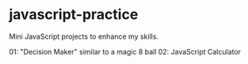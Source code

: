 # javascript-practice

Mini JavaScript projects to enhance my skills.

01: "Decision Maker" similar to a magic 8 ball
02: JavaScript Calculator
